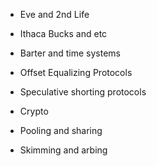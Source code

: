 - Eve and 2nd Life

- Ithaca Bucks and etc

- Barter and time systems

- Offset Equalizing Protocols

- Speculative shorting protocols

- Crypto

- Pooling and sharing

- Skimming and arbing

